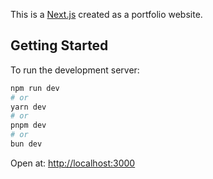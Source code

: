 This is a [Next.js](https://nextjs.org/) created as a portfolio website.

## Getting Started

To run the development server:

```bash
npm run dev
# or
yarn dev
# or
pnpm dev
# or
bun dev
```

Open at: [http://localhost:3000](http://localhost:3000)
